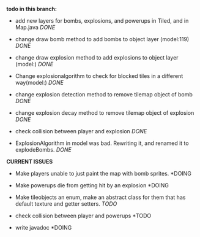 **todo in this branch:**

- add new layers for bombs, explosions, and powerups in Tiled, and in Map.java *DONE*
- change draw bomb method to add bombs to object layer (model:119) *DONE*
- change draw explosion method to add explosions to object layer (model:) *DONE*
- Change explosionalgorithm to check for blocked tiles in a different way(model:) *DONE*

- change explosion detection method to remove tilemap object of bomb *DONE*
- change explosion decay method to remove tilemap object of explosion *DONE*
- check collision between player and explosion *DONE*
- ExplosionAlgorithm in model was bad. Rewriting it, and renamed it to explodeBombs. *DONE*


**CURRENT ISSUES**

- Make players unable to just paint the map with bomb sprites. *DOING
- Make powerups die from getting hit by an explosion *DOING
- Make tileobjects an enum, make an abstract class for them that has default texture and getter setters. *TODO*

- check collision between player and powerups *TODO
- write javadoc *DOING